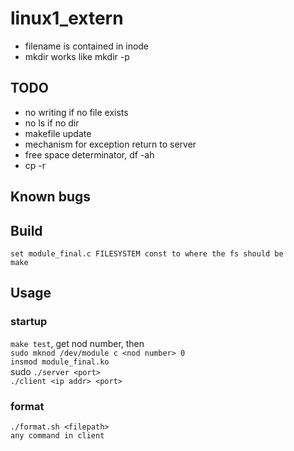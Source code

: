 # linux1_extern

* filename is contained in inode  
* mkdir works like mkdir -p  

## TODO
* no writing if no file exists
* no ls if no dir
* makefile update
* mechanism for exception return to server  
* free space determinator, df -ah
* cp -r 

## Known bugs

## Build
`set module_final.c FILESYSTEM const to where the fs should be`  
`make`

## Usage
### startup
`make test`, get nod number, then  
`sudo mknod /dev/module c <nod number> 0`  
`insmod module_final.ko`  
sudo `./server <port>`  
`./client <ip addr> <port>`  

### format
`./format.sh <filepath>`  
`any command in client`
